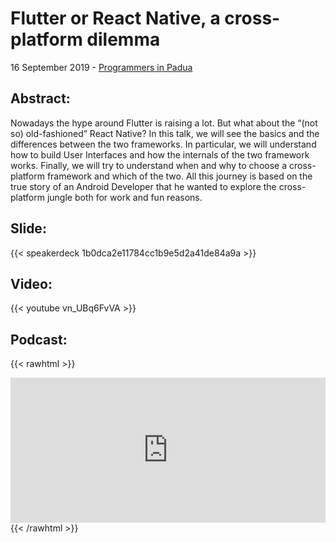 # Flutter or React Native, a cross-platform dilemma


16 September 2019 - [Programmers in Padua](https://www.eventbrite.it/e/biglietti-flutter-or-react-native-a-cross-platform-dilemma-programmers-in-padua-66814412707)

## Abstract:
Nowadays the hype around Flutter is raising a lot. But what about the “(not so) old-fashioned” React Native?
In this talk, we will see the basics and the differences between the two frameworks. In particular, we will understand how to build User Interfaces and how the internals of the two framework works. Finally, we will try to understand when and why to choose a cross-platform framework and which of the two.
All this journey is based on the true story of an Android Developer that he wanted to explore the cross-platform jungle both for work and fun reasons.

## Slide:
{{< speakerdeck 1b0dca2e11784cc1b9e5d2a41de84a9a >}}


## Video: 
{{< youtube vn_UBq6FvVA >}}

## Podcast:

{{< rawhtml >}}
<iframe src="https://open.spotify.com/embed-podcast/episode/4eC9NhP6SBuGgSBMwK2QtP" width="100%" height="232" frameborder="0" allowtransparency="true" allow="encrypted-media"></iframe>
{{< /rawhtml >}}

